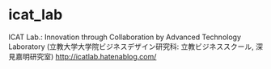 # icat_lab
ICAT Lab.: Innovation through Collaboration by Advanced Technology Laboratory (立教大学大学院ビジネスデザイン研究科: 立教ビジネススクール, 深見嘉明研究室)
http://icatlab.hatenablog.com/
